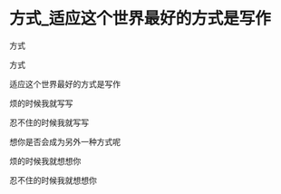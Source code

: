 # 方式_适应这个世界最好的方式是写作

方式

方式

适应这个世界最好的方式是写作

烦的时候我就写写

忍不住的时候我就写写

想你是否会成为另外一种方式呢

烦的时候我就想想你

忍不住的时候我就想想你